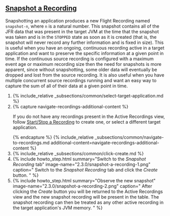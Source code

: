 ## [Snapshot a Recording](#snapshot-a-recording)
Snapshotting an application produces a new Flight Recording named `snapshot-n`,
where `n` is a natural number. This snapshot contains all of the JFR data that
was present in the target JVM at the time that the snapshot was taken and is in
the `STOPPED` state as soon as it is created (that is, the snapshot will never
record any further information and is fixed in size). This is useful when you
have an ongoing, continuous recording active in a target application and want
to preserve the specific information at a given point in time. If the
continuous source recording is configured with a maximum event age or maximum
recording size then the need for snapshots is more apparent, since without
snapshotting, some older data will eventually be dropped and lost from the
source recording. It is also useful when you have multiple concurrent source
recordings running and want an easy way to capture the sum of all of their data
at a given point in time.

<ol>
  <li>
    {% include_relative _subsections/common/select-target-application.md %}
  </li>
  <li>
    {% capture navigate-recordings-additional-content %}
      <p>
        If you do not have any recordings present in the Active Recordings
        view, follow
        <a href="{{ page.url }}#startstop-a-recording">Start/Stop a Recording</a>
        to create one, or select a different target application.
      </p>
    {% endcapture %}
    {% include_relative _subsections/common/navigate-to-recordings.md additional-content=navigate-recordings-additional-content %}
  </li>
  <li>
    {% include_relative _subsections/common/click-create.md %}
  </li>
  <li>
    {% include howto_step.html
      summary="Switch to the <i>Snapshot Recording</i> tab"
      image-name="2.3.0/snapshot-a-recording-1.png"
      caption="
        Switch to the <i>Snapshot Recording</i> tab and click the <i>Create</i>
        button.
      "
    %}
  </li>
  <li>
    {% include howto_step.html
      summary="Observe the new snapshot"
      image-name="2.3.0/snapshot-a-recording-2.png"
      caption="
        After clicking the <i>Create</i> button you will be returned to the
        Active Recordings view and the new snapshot recording will be present
        in the table. The snapshot recording can then be treated as any other
        active recording in the target application's JVM memory.
      "
    %}
  </li>
</ol>
